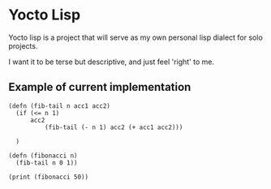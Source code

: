 # Yocto Lisp

Yocto lisp is a project that will serve as my own personal lisp dialect for solo projects.

I want it to be terse but descriptive, and just feel 'right' to me.

## Example of current implementation

```
(defn (fib-tail n acc1 acc2)
  (if (<= n 1)
      acc2
          (fib-tail (- n 1) acc2 (+ acc1 acc2)))

  )

(defn (fibonacci n)
  (fib-tail n 0 1))

(print (fibonacci 50))

```
